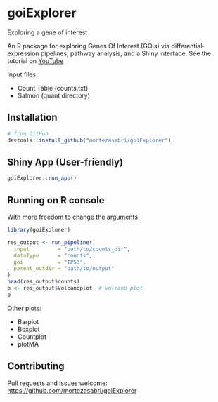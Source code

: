 # goiExplorer
Exploring a gene of interest

An R package for exploring Genes Of Interest (GOIs) via differential‐expression pipelines, pathway analysis, and a Shiny interface. See the tutorial on [YouTube](https://youtu.be/pq5Wg64rjAU)

Input files:
- Count Table (counts.txt)
- Salmon (quant directory)

## Installation

```r
# from GitHub
devtools::install_github("mortezasabri/goiExplorer")
```

## Shiny App (User-friendly)

```r
goiExplorer::run_app()
```

## Running on R console 

With more freedom to change the arguments

```r
library(goiExplorer)

res_output <- run_pipeline(
  input         = "path/to/counts_dir",
  dataType      = "counts",
  goi           = "TP53",
  parent_outdir = "path/to/output"
)
head(res_output$counts)
p <- res_output$Volcanoplot  # volcano plot
p
```

Other plots:
- Barplot
- Boxplot
- Countplot
- plotMA



## Contributing

Pull requests and issues welcome:
https://github.com/mortezasabri/goiExplorer
